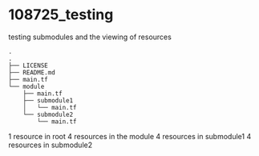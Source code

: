 # 108725_testing

testing submodules and the viewing of resources

```
.
.
├── LICENSE
├── README.md
├── main.tf
└── module
    ├── main.tf
    ├── submodule1
    │   └── main.tf
    └── submodule2
        └── main.tf
```        

1 resource in root
4 resources in the module
4 resources in submodule1
4 resources in submodule2


